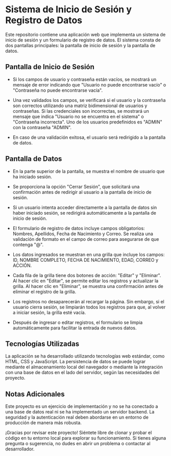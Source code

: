 # Sistema de Inicio de Sesión y Registro de Datos

Este repositorio contiene una aplicación web que implementa un sistema de inicio de sesión y un formulario de registro de datos. El sistema consta de dos pantallas principales: la pantalla de inicio de sesión y la pantalla de datos.

## Pantalla de Inicio de Sesión

- Si los campos de usuario y contraseña están vacíos, se mostrará un mensaje de error indicando que "Usuario no puede encontrarse vacío" o "Contraseña no puede encontrarse vacía".

- Una vez validados los campos, se verificará si el usuario y la contraseña son correctos utilizando una matriz bidimensional de usuarios y contraseñas. Si las credenciales son incorrectas, se mostrará un mensaje que indica "Usuario no se encuentra en el sistema" o "Contraseña incorrecta". Uno de los usuarios predefinidos es "ADMIN" con la contraseña "ADMIN".

- En caso de una validación exitosa, el usuario será redirigido a la pantalla de datos.

## Pantalla de Datos

- En la parte superior de la pantalla, se muestra el nombre de usuario que ha iniciado sesión.

- Se proporciona la opción "Cerrar Sesión", que solicitará una confirmación antes de redirigir al usuario a la pantalla de inicio de sesión.

- Si un usuario intenta acceder directamente a la pantalla de datos sin haber iniciado sesión, se redirigirá automáticamente a la pantalla de inicio de sesión.

- El formulario de registro de datos incluye campos obligatorios: Nombres, Apellidos, Fecha de Nacimiento y Correo. Se realiza una validación de formato en el campo de correo para asegurarse de que contenga "@".

- Los datos ingresados se muestran en una grilla que incluye los campos: ID, NOMBRE COMPLETO, FECHA DE NACIMIENTO, EDAD, CORREO y ACCIÓN.

- Cada fila de la grilla tiene dos botones de acción: "Editar" y "Eliminar". Al hacer clic en "Editar", se permite editar los registros y actualizar la grilla. Al hacer clic en "Eliminar", se muestra una confirmación antes de eliminar el registro de la grilla.

- Los registros no desaparecerán al recargar la página. Sin embargo, si el usuario cierra sesión, se limpiarán todos los registros para que, al volver a iniciar sesión, la grilla esté vacía.

- Después de ingresar o editar registros, el formulario se limpia automáticamente para facilitar la entrada de nuevos datos.

## Tecnologías Utilizadas

La aplicación se ha desarrollado utilizando tecnologías web estándar, como HTML, CSS y JavaScript. La persistencia de datos se puede lograr mediante el almacenamiento local del navegador o mediante la integración con una base de datos en el lado del servidor, según las necesidades del proyecto.

## Notas Adicionales

Este proyecto es un ejercicio de implementación y no se ha conectado a una base de datos real ni se ha implementado un servidor backend. La seguridad y la autenticación real deben abordarse en un entorno de producción de manera más robusta.

¡Gracias por revisar este proyecto! Siéntete libre de clonar y probar el código en tu entorno local para explorar su funcionamiento. Si tienes alguna pregunta o sugerencia, no dudes en abrir un problema o contactar al desarrollador.
